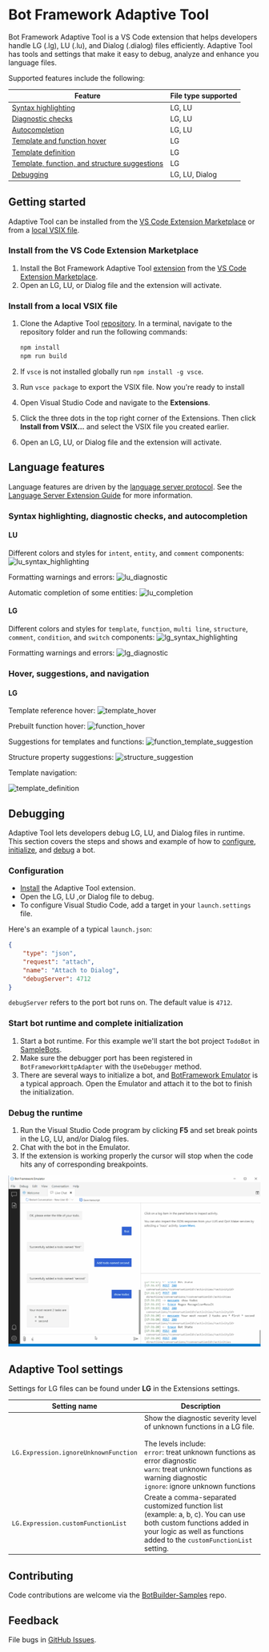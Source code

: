 # Bot Framework Adaptive Tool

Bot Framework Adaptive Tool is a VS Code extension that helps developers handle LG (.lg), LU (.lu), and Dialog (.dialog) files efficiently. Adaptive Tool has tools and settings that make it easy to debug, analyze and enhance you language files.

Supported features include the following:
<!--
- LG/LU syntax highlighting
- LG/LU diagnostic checks
- LG/LU autocompletion
- LG template and function hover
- LG template definition
- LG template, function, and structure suggestions
- Dialog (.dialog) debugging
- LG debugging
-->

| Feature                                       | File type supported |
|-----------------------------------------------|---------------------|
| [Syntax highlighting](#syntax-highlighting-diagnostic-checks,-and-autocompletion)                           | LG, LU              |
| [Diagnostic checks](#syntax-highlighting-diagnostic-checks,-and-autocompletion)                             | LG, LU              |
| [Autocompletion](#syntax-highlighting-diagnostic-checks,-and-autocompletion)                                | LG, LU              |
| [Template and function hover](#hover,-suggestions,-and-navigation)                   | LG                  |
| [Template definition](#hover,-suggestions,-and-navigation)                           | LG                  |
| [Template, function, and structure suggestions](#hover,-suggestions,-and-navigation) | LG                  |
| [Debugging](#debugging)                                     | LG, LU, Dialog      |

## Getting started

Adaptive Tool can be installed from the [VS Code Extension Marketplace](#install-from-the-vs-code-extension-marketplace) or from a [local VSIX file](#install-from-a-local-vsix-file).

### Install from the VS Code Extension Marketplace

1. Install the Bot Framework Adaptive Tool [extension](https://marketplace.visualstudio.com/items?itemName=adaptive-tool) from the [VS Code Extension Marketplace](https://marketplace.visualstudio.com/vscode).
1. Open an LG, LU, or Dialog file and the extension will activate.

### Install from a local VSIX file

1. Clone the Adaptive Tool [repository](https://github.com/microsoft/BotBuilder-Samples/tree/main/experimental/adaptive-tool). In a terminal, navigate to the repository folder and run the following commands:

    ```cmd
    npm install
    npm run build
    ```

1. If `vsce` is not installed globally run `npm install -g vsce`.
1. Run `vsce package` to export the VSIX file. Now you're ready to install
1. Open Visual Studio Code and navigate to the **Extensions**.
1. Click the three dots in the top right corner of the Extensions. Then click **Install from VSIX...** and select the VSIX file you created earlier.
1. Open an LG, LU, or Dialog file and the extension will activate.

## Language features

Language features are driven by the [language server protocol](./languageServer.md). See the [Language Server Extension Guide](https://code.visualstudio.com/api/language-extensions/language-server-extension-guide) for more information.

### Syntax highlighting, diagnostic checks, and autocompletion

#### LU

Different colors and styles for `intent`, `entity`, and `comment` components:
![lu_syntax_highlighting](https://raw.githubusercontent.com/microsoft/BotBuilder-Samples/main/experimental/adaptive-tool/resources/images/lu_syntax_highlighting.png)

Formatting warnings and errors:
![lu_diagnostic](https://raw.githubusercontent.com/microsoft/BotBuilder-Samples/main/experimental/adaptive-tool/resources/images/lu_diagnostic.png)

Automatic completion of some entities:
![lu_completion](https://raw.githubusercontent.com/microsoft/BotBuilder-Samples/main/experimental/adaptive-tool/resources/images/lu_completion.gif)

#### LG

Different colors and styles for `template`, `function`, `multi line`, `structure`, `comment`, `condition`, and `switch` components:
![lg_syntax_highlighting](https://raw.githubusercontent.com/microsoft/BotBuilder-Samples/main/experimental/adaptive-tool/resources/images/lg_syntax_highlighting.png)

Formatting warnings and errors:
![lg_diagnostic](https://raw.githubusercontent.com/microsoft/BotBuilder-Samples/main/experimental/adaptive-tool/resources/images/lg_diagnostic.gif)

### Hover, suggestions, and navigation

#### LG

Template reference hover:
![template_hover](https://raw.githubusercontent.com/microsoft/BotBuilder-Samples/main/experimental/adaptive-tool/resources/images/template_hover.png)

Prebuilt function hover:
![function_hover](https://raw.githubusercontent.com/microsoft/BotBuilder-Samples/main/experimental/adaptive-tool/resources/images/function_hover.png)

Suggestions for templates and functions:
![function_template_suggestion](https://raw.githubusercontent.com/microsoft/BotBuilder-Samples/main/experimental/adaptive-tool/resources/images/function_template_suggestion.gif)

Structure property suggestions:
![structure_suggestion](https://raw.githubusercontent.com/microsoft/BotBuilder-Samples/main/experimental/adaptive-tool/resources/images/structure_suggestion.gif)

Template navigation:

![template_definition](https://raw.githubusercontent.com/microsoft/BotBuilder-Samples/main/experimental/adaptive-tool/resources/images/template_definition.gif)

## Debugging

Adaptive Tool lets developers debug LG, LU, and Dialog files in runtime. This section covers the steps and shows and example of how to [configure](#configuration), [initialize](#start-bot-runtime-and-complete-initialization), and [debug](#debug-the-runtime) a bot.

### Configuration

- [Install](#getting-started) the Adaptive Tool extension.
- Open the LG, LU ,or Dialog file to debug.
- To configure Visual Studio Code, add a target in your `launch.settings` file.

Here's an example of a typical `launch.json`:

```json
{
    "type": "json",
    "request": "attach",
    "name": "Attach to Dialog",
    "debugServer": 4712
}
```

`debugServer` refers to the port bot runs on. The default value is `4712`.

### Start bot runtime and complete initialization

1. Start a bot runtime. For this example we'll start the bot project `TodoBot` in [SampleBots](https://github.com/microsoft/botbuilder-dotnet/tree/main/tests/Microsoft.Bot.Builder.TestBot.Json).
1. Make sure the debugger port has been registered in `BotFrameworkHttpAdapter` with the `UseDebugger` method.
1. There are several ways to initialize a bot, and [BotFramework Emulator](https://github.com/microsoft/BotFramework-Emulator) is a typical approach. Open the Emulator and attach it to the bot to finish the initialization.

### Debug the runtime

1. Run the Visual Studio Code program by clicking **F5** and set break points in the LG, LU, and/or Dialog files.
1. Chat with the bot in the Emulator.
1. If the extension is working properly the cursor will stop when the code hits any of corresponding breakpoints.

![breakpoints](../adaptive-tool/resources/images/breakpoints.gif)

## Adaptive Tool settings

Settings for LG files can be found under **LG** in the Extensions settings.

|Setting name|Description|
|-----|---------------|
|`LG.Expression.ignoreUnknownFunction`|Show the diagnostic severity level of unknown functions in a LG file.<br><br>The levels include:<br/>`error`: treat unknown functions as error diagnostic<br>`warn`: treat unknown functions as warning diagnostic<br>`ignore`: ignore unknown functions|
|`LG.Expression.customFunctionList`| Create a comma-separated customized function list (example: a, b, c). You can use both custom functions added in your logic as well as functions added to the `customFunctionList` setting.|

## Contributing

Code contributions are welcome via the [BotBuilder-Samples](https://github.com/microsoft/BotBuilder-Samples) repo.

## Feedback

File bugs in [GitHub Issues](https://github.com/Microsoft/BotBuilder-Samples/issues).
